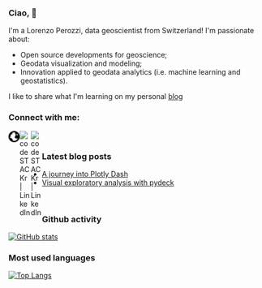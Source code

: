 ### Ciao, 👋 

I'm a Lorenzo Perozzi, data geoscientist from Switzerland! I'm passionate about:

- Open source developments for geoscience;
- Geodata visualization and modeling;
- Innovation applied to geodata analytics (i.e. machine learning and geostatistics).

I like to share what I'm learning on my personal [blog](https://www.geomaap.io/)

### Connect with me:

[<img align="left" alt="geomaap.io" width="22px" src="https://raw.githubusercontent.com/iconic/open-iconic/master/svg/globe.svg" />][website]
[<img align="left" alt="codeSTACKr | LinkedIn" width="22px" src="https://cdn.jsdelivr.net/npm/simple-icons@v3/icons/linkedin.svg" />][linkedin]
[<img align="left" alt="codeSTACKr | LinkedIn" width="22px" src="https://cdn.jsdelivr.net/npm/simple-icons@v3/icons/twitter.svg" />][twitter]

<br />

### Latest blog posts

<!-- BLOG-POST-LIST:START -->
- [A journey into Plotly Dash](https://medium.com/@lorenzoperozzi/a-journey-into-plotly-dash-5791228212ff?source=rss-406aa32ffdee------2)
- [Visual exploratory analysis with pydeck](https://medium.com/@lorenzoperozzi/visual-exploratory-analysis-with-pydeck-19423f679aa4?source=rss-406aa32ffdee------2)
<!-- BLOG-POST-LIST:END -->

<br />

### Github activity

[![GitHub stats](https://github-readme-stats.vercel.app/api?username=lperozzi&hide_title=true)](https://github.com/lperozzi/github-readme-stats)

### Most used languages

[![Top Langs](https://github-readme-stats.vercel.app/api/top-langs/?username=lperozzi&layout=compact&hide_title=true)](https://github.com/lperozzi/github-readme-stats)



[website]: https://www.geomaap.io/
[twitter]: https://twitter.com/lor3nzop3rozzi
[linkedin]: https://www.linkedin.com/in/lperozzi/

